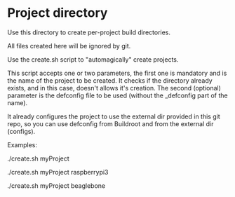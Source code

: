# Project directory
Use this directory to create per-project build directories. 

All files created here will be ignored by git.

Use the create.sh script to "automagically" create projects.

This script accepts one or two parameters, the first one is mandatory and is the
name of the project to be created. It checks if the directory already exists, and
in this case, doesn't allows it's creation. The second (optional) parameter is
the defconfig file to be used (without the _defconfig part of the name).

It already configures the project to use the external dir provided in this git repo,
so you can use defconfig from Buildroot and from the external dir (configs).

Examples:

   ./create.sh myProject
   
   ./create.sh myProject raspberrypi3
   
   ./create.sh myProject beaglebone

